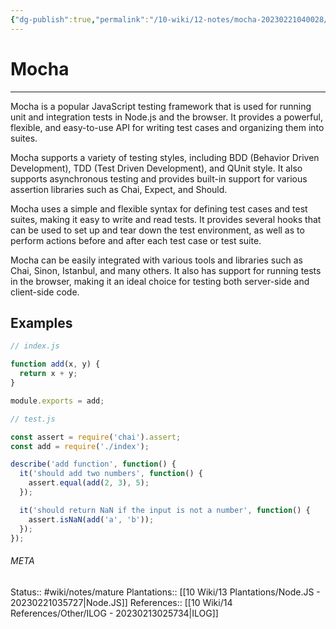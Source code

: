 ```yaml
---
{"dg-publish":true,"permalink":"/10-wiki/12-notes/mocha-20230221040028/","tags":["wiki/courses/ilog",null]}
---
```


# Mocha
---
Mocha is a popular JavaScript testing framework that is used for running unit and integration tests in Node.js and the browser. It provides a powerful, flexible, and easy-to-use API for writing test cases and organizing them into suites.

Mocha supports a variety of testing styles, including BDD (Behavior Driven Development), TDD (Test Driven Development), and QUnit style. It also supports asynchronous testing and provides built-in support for various assertion libraries such as Chai, Expect, and Should.

Mocha uses a simple and flexible syntax for defining test cases and test suites, making it easy to write and read tests. It provides several hooks that can be used to set up and tear down the test environment, as well as to perform actions before and after each test case or test suite.

Mocha can be easily integrated with various tools and libraries such as Chai, Sinon, Istanbul, and many others. It also has support for running tests in the browser, making it an ideal choice for testing both server-side and client-side code.


## Examples
```javascript
// index.js

function add(x, y) {
  return x + y;
}

module.exports = add;
```

```javascript
// test.js

const assert = require('chai').assert;
const add = require('./index');

describe('add function', function() {
  it('should add two numbers', function() {
    assert.equal(add(2, 3), 5);
  });

  it('should return NaN if the input is not a number', function() {
    assert.isNaN(add('a', 'b'));
  });
});

```


###### META
Status:: #wiki/notes/mature 
Plantations:: [[10 Wiki/13 Plantations/Node.JS - 20230221035727\|Node.JS]]
References:: [[10 Wiki/14 References/Other/ILOG - 20230213025734\|ILOG]]

